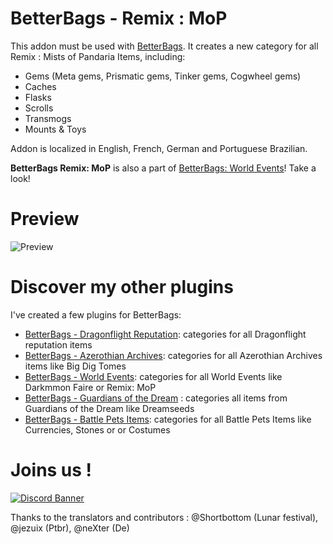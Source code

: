 # BetterBags - Remix : MoP  
This addon must be used with [BetterBags](https://www.curseforge.com/wow/addons/better-bags). It creates a new category for all Remix : Mists of Pandaria Items, including:

*   Gems (Meta gems, Prismatic gems, Tinker gems, Cogwheel gems)
*   Caches
*   Flasks
*   Scrolls
*   Transmogs
*   Mounts & Toys

Addon is localized in English, French, German and Portuguese Brazilian.

**BetterBags Remix: MoP** is also a part of [BetterBags: World Events](https://www.curseforge.com/wow/addons/betterbags-world-events)! Take a look!

# Preview
![Preview](https://i.imgur.com/UtsOpP0.png)

# Discover my other plugins
I've created a few plugins for BetterBags:
- [BetterBags - Dragonflight Reputation](https://www.curseforge.com/wow/addons/betterbags-dragonfligh-reputation-insignia): categories for all Dragonflight reputation items
- [BetterBags - Azerothian Archives](https://www.curseforge.com/wow/addons/betterbags-azerothian-archives): categories for all Azerothian Archives items like Big Dig Tomes
- [BetterBags - World Events](https://www.curseforge.com/wow/addons/betterbags-world-events): categories for all World Events like Darkmmon Faire or Remix: MoP
- [BetterBags - Guardians of the Dream](https://www.curseforge.com/wow/addons/betterbags-guardians-of-the-dream) : categories all items from Guardians of the Dream like Dreamseeds
- [BetterBags - Battle Pets Items](https://www.curseforge.com/wow/addons/betterbags-battle-pet-items): categories for all Battle Pets Items like Currencies, Stones or or Costumes


# Joins us !

[![Discord Banner](https://i.imgur.com/ZsPCQn1.png)](https://discord.gg/a6DQuK8hV7)

Thanks to the translators and contributors : @Shortbottom (Lunar festival), @jezuix (Ptbr), @neXter (De)
